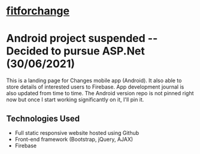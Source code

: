 # [fitforchange](https://fitforchange.xyz/)
# Android project suspended -- Decided to pursue ASP.Net (30/06/2021)

This is a landing page for Changes mobile app (Android). It also able to store details of interested users to Firebase. App development journal is also updated from time to time. The Android version repo is not pinned right now but once I start working significantly on it, I'll pin it.

## Technologies Used
- Full static responsive website hosted using Github
- Front-end framework (Bootstrap, jQuery, AJAX)
- Firebase
